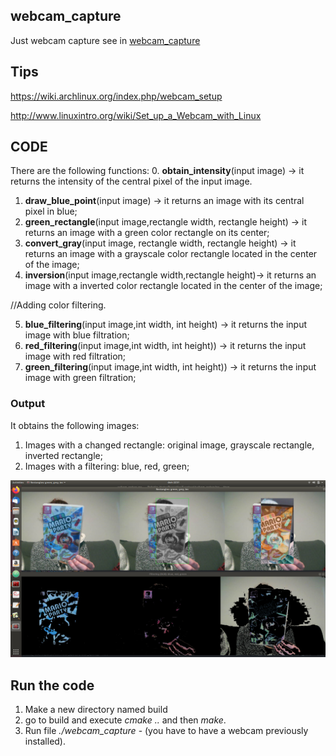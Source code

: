 
## webcam_capture
Just webcam capture
see in [webcam_capture](https://github.com/easyrobotic/webcam_capture.git)

## Tips
https://wiki.archlinux.org/index.php/webcam_setup

http://www.linuxintro.org/wiki/Set_up_a_Webcam_with_Linux

## CODE

There are the following functions:
0. **obtain_intensity**(input image) -> it returns the intensity of the central pixel of the input image.
1. **draw_blue_point**(input image) -> it returns an image with its central pixel in blue;
2. **green_rectangle**(input image,rectangle width, rectangle height) -> it returns an image with a green color rectangle on its center;
3. **convert_gray**(input image, rectangle width, rectangle height) -> it returns an image with a grayscale color rectangle located in the center of the image;
4. **inversion**(input image,rectangle width,rectangle height)-> it returns an image with a inverted color rectangle located in the center of the image;



//Adding color filtering.


5. **blue_filtering**(input image,int width, int height) -> it returns the input image with blue filtration;
6. **red_filtering**(input image,int width, int height)) -> it returns the input image with red filtration;
7. **green_filtering**(input image,int width, int height)) -> it returns the input image with green filtration;


### Output
It obtains the following images:
1. Images with a changed rectangle: original image, grayscale rectangle, inverted rectangle;
2. Images with a filtering: blue, red, green;

![picture](Image.png)


## Run the code

1. Make a new directory named build
2. go to build and execute *cmake ..* and then *make*.
3. Run file *./webcam_capture* - (you have to have a webcam previously installed).
